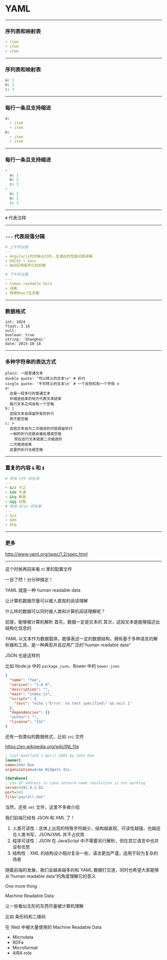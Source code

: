 # YAML

----

### 序列表和映射表

```yaml
- item
- item
- item
```

----

### 序列表和映射表

```yaml
a: 1
b: 2
c: 3
```

----

### 每行一条且支持缩进

```yaml
a:
  - item
  - item
b:
  - item
  - item
```

----

### 每行一条且支持缩进

```yaml
-
  a: 1
  b: 2
  c: 3
-
  a: 1
  b: 2
  c: 3
```

----

`#` 代表注释

----

### `---` 代表段落分隔

```yaml
# 上午的议题
---
- Angularjs的优缺点分析，及潜在的性能问题讲解
- OOCSS + Sass
- Web应用组件化的权衡

# 下午的议题
---
- human readable data
- 动画
- 探索React生态圈
```

----

### 数据格式

```
int: 1024
float: 3.14
null:
boolean: true
string: 'Shanghai'
date: 2015-10-18
```

----

### 多种字符串的表达方式

```
plain: 一段普通文本
double quote: "可以转义的文本\n" # 折行
single quote: '不可转义的文本\n' # 一个反斜杠和一个字母 n
a:
  这是一段多行的普通文本
  并缩进结束的地方代表文本结束
  每行文本之间会有一个空格
b: |
  这段文本会保留所有的折行
  而不是空格
c: >
  这段文本会为二次缩进的内容保留折行
  一般的折行还是会被处理成空格
    现在这行文本就是二次缩进的
  二次缩进结束
  这里的折行也是空格
```

----

### 重复的内容 `&` 和 `$`

```yaml
# 参加 CFF 的名单
---
- &zz 子之
- &dm 大漠
- &hq 寒泉
- &gg 勾股
# 参加 QCon 的名单
---
- $zz
- $dm
- $hq
```

----

### 更多

http://www.yaml.org/spec/1.2/spec.html

----

这个时候再回来看 ci 里的配置文件

一目了然！分分钟搞定！

YAML 就是一种 human readable data

让计算机数据尽量可以被人直观的阅读理解

什么样的数据可以同时被人类和计算机阅读理解呢？

前提，能够被计算机解析
首先，数据一定是文本的
其次，这段文本是能够描述出结构化信息的

YAML 以文本作为数据载体，能够表述一定的数据结构，拥有基于多种语言的解析器和工具，是一种典型并且应用广泛的“human readable data”

JSON 也是这样的

比如 Node.js 中的 `package.json`、Bower 中的 `bower.json`

```json
{
  "name": "foo",
  "version": "1.0.0",
  "description": "",
  "main": "index.js",
  "scripts": {
    "test": "echo \"Error: no test specified\" && exit 1"
  },
  "dependencies": {}
  "author": "",
  "license": "ISC"
}
```

还有一些类似的数据格式，比如 `ini` 文件

https://en.wikipedia.org/wiki/INI_file

```ini
; last modified 1 April 2001 by John Doe
[owner]
name=John Doe
organization=Acme Widgets Inc.

[database]
; use IP address in case network name resolution is not working
server=192.0.2.62     
port=143
file="payroll.dat"
```

当然，还有 `xml` 文件，这里不多做介绍

我们前端已经有 JSON 和 XML 了！

1. 人类可读性：总体上出现的特殊字符越少，结构越直观，可读性越强，也越适合人类书写，JSON/XML 并不占优势
2. 程序可读性：JSON 在 JavaScript 中不需要另行解析，但在其它语言中也并没有优势
3. 结构性：XML 的结构设计相对复杂一些，语法更加严谨，适用于较为复杂的场景

随着前端的发展，我们会越来越多的和 YAML 数据打交道，同时也希望大家能够从“human readable data”的角度理解它的意义

One more thing

Machine Readable Data

让一些看似无形的东西尽量被计算机理解

比如 条形码和二维码

在 Web 中被大量使用的 Machine Readable Data

- Microdata
- RDFa
- Microformat
- AIRA role
